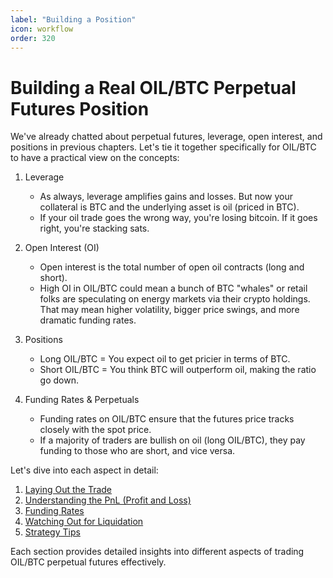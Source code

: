 ```yaml
---
label: "Building a Position"
icon: workflow
order: 320
---
```


# Building a Real OIL/BTC Perpetual Futures Position

We've already chatted about perpetual futures, leverage, open interest, and positions in previous chapters. Let's tie it together specifically for OIL/BTC to have a practical view on the concepts:

1. Leverage
   - As always, leverage amplifies gains and losses. But now your collateral is BTC and the underlying asset is oil (priced in BTC).
   - If your oil trade goes the wrong way, you're losing bitcoin. If it goes right, you're stacking sats.

2. Open Interest (OI)
   - Open interest is the total number of open oil contracts (long and short).
   - High OI in OIL/BTC could mean a bunch of BTC "whales" or retail folks are speculating on energy markets via their crypto holdings. That may mean higher volatility, bigger price swings, and more dramatic funding rates.

3. Positions
   - Long OIL/BTC = You expect oil to get pricier in terms of BTC.
   - Short OIL/BTC = You think BTC will outperform oil, making the ratio go down.

4. Funding Rates & Perpetuals
   - Funding rates on OIL/BTC ensure that the futures price tracks closely with the spot price.
   - If a majority of traders are bullish on oil (long OIL/BTC), they pay funding to those who are short, and vice versa.

Let's dive into each aspect in detail:

1. [Laying Out the Trade](./building-position/laying-out-trade.md)
2. [Understanding the PnL (Profit and Loss)](./building-position/understanding-pnl.md)
3. [Funding Rates](./building-position/funding-rates.md)
4. [Watching Out for Liquidation](./building-position/liquidation.md)
5. [Strategy Tips](./building-position/strategy-tips.md)

Each section provides detailed insights into different aspects of trading OIL/BTC perpetual futures effectively.
